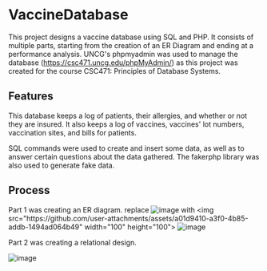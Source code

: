 # VaccineDatabase

This project designs a vaccine database using SQL and PHP. It consists of multiple parts, starting from the creation of an ER Diagram and ending at a performance analysis. UNCG's phpmyadmin was used to manage the database (https://csc471.uncg.edu/phpMyAdmin/) as this project was created for the course CSC471: Principles of Database Systems.

## Features
This database keeps a log of patients, their allergies, and whether or not they are insured. It also keeps a log of vaccines, vaccines' lot numbers, vaccination sites, and bills for patients. 

SQL commands were used to create and insert some data, as well as to answer certain questions about the data gathered. The fakerphp library was also used to generate fake data.

## Process
Part 1 was creating an ER diagram.
replace ![image]([https://your-image-url.type](https://github.com/user-attachments/assets/a01d9410-a3f0-4b85-addb-1494ad064b49)) with <img src="https://github.com/user-attachments/assets/a01d9410-a3f0-4b85-addb-1494ad064b49" width="100" height="100">
![image](https://github.com/user-attachments/assets/a01d9410-a3f0-4b85-addb-1494ad064b49)


Part 2 was creating a relational design.

![image](https://github.com/user-attachments/assets/c5adb608-5deb-4f20-a5d4-f99bbfb85114)

